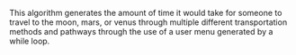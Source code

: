 This algorithm generates the amount of time it would take for someone to travel to the moon, mars, or venus through multiple different transportation methods and pathways through the use of a user menu generated by a while loop.